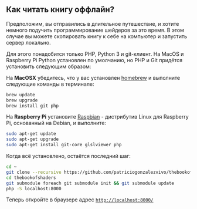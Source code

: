 ## Как читать книгу оффлайн?

Предположим, вы отправились в длительное путешествие, и хотите немного подучить программирование шейдеров за это время. В этом случае вы можете скопировать книгу к себе на компьютер и запустить сервер локально.

Для этого понадобится только PHP, Python 3 и git-клиент. На MacOS и Raspberry Pi Python установлен по умолчанию, но PHP и Git придётся установить следующим образом:

На **MacOSX** убедитесь, что у вас установлен [homebrew](http://brew.sh/) и выполните следующие команды в терминале:

```bash
brew update
brew upgrade
brew install git php
```

На **Raspberry Pi** установите [Raspbian](https://www.raspberrypi.org/downloads/raspbian/) - дистрибутив Linux  для Raspberry Pi, основанный на Debian, и выполните:

```bash
sudo apt-get update
sudo apt-get upgrade
sudo apt-get install git-core glslviewer php
```

Когда всё установлено, остаётся последний шаг:

```bash
cd ~
git clone --recursive https://github.com/patriciogonzalezvivo/thebookofshaders.git
cd thebookofshaders
git submodule foreach git submodule init && git submodule update
php -S localhost:8000
```

Теперь откройте в браузере адрес [`http://localhost:8000/`](http://localhost:8000/)
